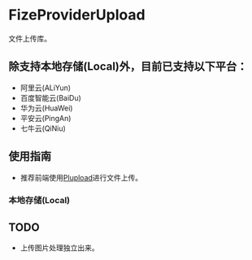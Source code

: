 # FizeProviderUpload

文件上传库。

## 除支持本地存储(Local)外，目前已支持以下平台：

- 阿里云(ALiYun)
- 百度智能云(BaiDu)
- 华为云(HuaWei)
- 平安云(PingAn)
- 七牛云(QiNiu)

## 使用指南
- 推荐前端使用[Plupload](https://www.plupload.com/)进行文件上传。

### 本地存储(Local)

## TODO
- 上传图片处理独立出来。
